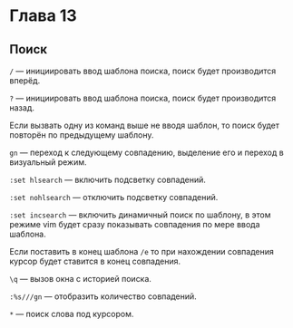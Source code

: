 # Глава 13

## Поиск

`/` — инициировать ввод шаблона поиска, поиск будет производится вперёд.

`?` — инициировать ввод шаблона поиска, поиск будет производится назад.

Если вызвать одну из команд выше не вводя шаблон, то поиск будет повторён по предыдущему шаблону.

`gn` — переход к следующему совпадению, выделение его и переход в визуальный режим.

`:set hlsearch` — включить подсветку совпадений.

`:set nohlsearch` — отключить подсветку совпадений.

`:set incsearch` — включить динамичный поиск по шаблону, в этом режиме vim будет сразу показывать совпадения по мере ввода шаблона.

Если поставить в конец шаблона `/e` то при нахождении совпадения курсор будет ставится в конец совпадения. 

`\q` — вызов окна с историей поиска.

`:%s///gn` — отобразить количество совпадений.

`*` — поиск слова под курсором.